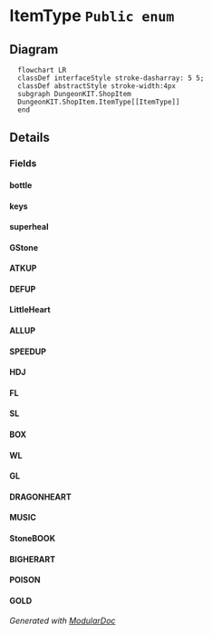 # ItemType `Public enum`

## Diagram
```mermaid
  flowchart LR
  classDef interfaceStyle stroke-dasharray: 5 5;
  classDef abstractStyle stroke-width:4px
  subgraph DungeonKIT.ShopItem
  DungeonKIT.ShopItem.ItemType[[ItemType]]
  end
```

## Details
### Fields
#### bottle


#### keys


#### superheal


#### GStone


#### ATKUP


#### DEFUP


#### LittleHeart


#### ALLUP


#### SPEEDUP


#### HDJ


#### FL


#### SL


#### BOX


#### WL


#### GL


#### DRAGONHEART


#### MUSIC


#### StoneBOOK


#### BIGHERART


#### POISON


#### GOLD


*Generated with* [*ModularDoc*](https://github.com/hailstorm75/ModularDoc)
